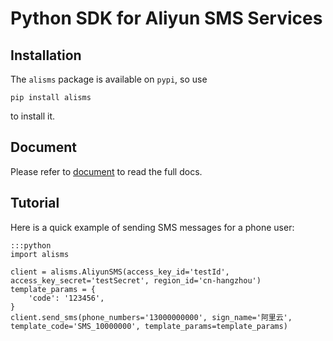 # Python SDK for Aliyun SMS Services

## Installation
The `alisms` package is available on `pypi`, so use  

    pip install alisms

to install it.  

## Document
Please refer to [document](http://aliyun-sms-api.readthedocs.io) to read the full docs.  


## Tutorial
Here is a quick example of sending SMS messages for a phone user:  

    :::python
    import alisms

    client = alisms.AliyunSMS(access_key_id='testId', access_key_secret='testSecret', region_id='cn-hangzhou')
    template_params = {
        'code': '123456',
    }
    client.send_sms(phone_numbers='13000000000', sign_name='阿里云', template_code='SMS_10000000', template_params=template_params)
